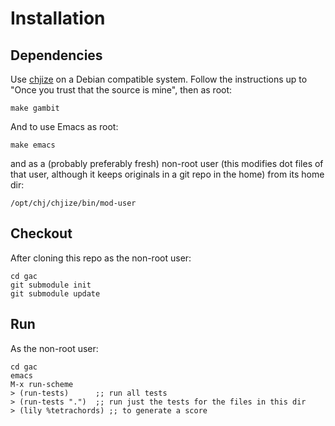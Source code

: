 # Installation

## Dependencies

Use [chjize](https://github.com/pflanze/chjize) on a Debian compatible
system. Follow the instructions up to "Once you trust that the source
is mine", then as root:

    make gambit

And to use Emacs as root:

    make emacs

and as a (probably preferably fresh) non-root user (this modifies dot
files of that user, although it keeps originals in a git repo in the
home) from its home dir:

    /opt/chj/chjize/bin/mod-user

## Checkout

After cloning this repo as the non-root user:

    cd gac
    git submodule init
    git submodule update

## Run

As the non-root user:

    cd gac
    emacs
    M-x run-scheme
    > (run-tests)      ;; run all tests
    > (run-tests ".")  ;; run just the tests for the files in this dir
    > (lily %tetrachords) ;; to generate a score

